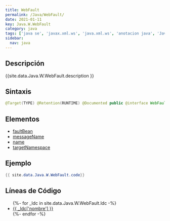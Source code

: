 ```yaml
---
title: WebFault
permalink: /Java/WebFault/
date: 2021-01-11
key: Java.W.WebFault
category: java
tags: ['java se', 'javax.xml.ws', 'java.xml.ws', 'anotacion java', 'Java 1.6', 'JAX-WS 2.0']
sidebar: 
  nav: java
---
```


## Descripción
{{site.data.Java.W.WebFault.description }}

## Sintaxis
~~~java
@Target(TYPE) @Retention(RUNTIME) @Documented public @interface WebFault
~~~

## Elementos
* [faultBean](/Java/WebFault/faultBean)
* [messageName](/Java/WebFault/messageName)
* [name](/Java/WebFault/name)
* [targetNamespace](/Java/WebFault/targetNamespace)

## Ejemplo
~~~java
{{ site.data.Java.W.WebFault.code}}
~~~

## Líneas de Código
<ul>
{%- for _ldc in site.data.Java.W.WebFault.ldc -%}
   <li>
       <a href="{{_ldc['url'] }}">{{ _ldc['nombre'] }}</a>
   </li>
{%- endfor -%}
</ul>
